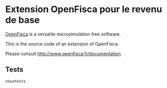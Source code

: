 # Extension OpenFisca pour le revenu de base

[OpenFisca](http://www.openfisca.fr/) is a versatile microsimulation free software.

This is the source code of an extension of OpenFisca.

Please consult http://www.openfisca.fr/documentation

## Tests

```
nosetests
```
